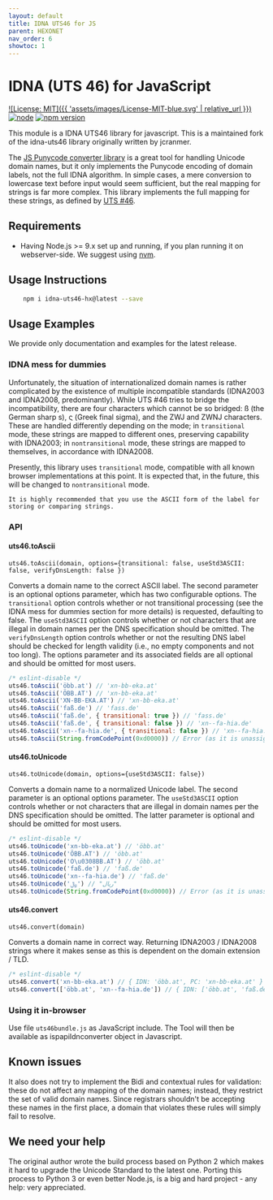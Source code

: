 ```yaml
---
layout: default
title: IDNA UTS46 for JS
parent: HEXONET
nav_order: 6
showtoc: 1
---
```


# IDNA (UTS 46) for JavaScript

[![License: MIT]({{ 'assets/images/License-MIT-blue.svg' | relative_url }})](//opensource.org/licenses/MIT)
[![node](//img.shields.io/node/v/idna-uts46-hx.svg)](//www.npmjs.com/package/idna-uts46-hx)
[![npm version](//img.shields.io/npm/v/idna-uts46-hx.svg?style=flat)](//www.npmjs.com/package/idna-uts46-hx)

This module is a IDNA UTS46 library for javascript.
This is a maintained fork of the idna-uts46 library originally written by jcranmer.

The [JS Punycode converter library](//github.com/bestiejs/punycode.js/) is
a great tool for handling Unicode domain names, but it only implements the
Punycode encoding of domain labels, not the full IDNA algorithm. In simple
cases, a mere conversion to lowercase text before input would seem sufficient,
but the real mapping for strings is far more complex. This library implements
the full mapping for these strings, as defined by
[UTS #46](//unicode.org/reports/tr46/).

## Requirements

* Having Node.js >= 9.x set up and running, if you plan running it on webserver-side. We suggest using [nvm](//github.com/creationix/nvm).

## Usage Instructions

```bash
    npm i idna-uts46-hx@latest --save
```

## Usage Examples

We provide only documentation and examples for the latest release.

### IDNA mess for dummies

Unfortunately, the situation of internationalized domain names is rather
complicated by the existence of multiple incompatible standards (IDNA2003 and
IDNA2008, predominantly). While UTS #46 tries to bridge the incompatibility,
there are four characters which cannot be so bridged: ß (the German sharp s),
ς (Greek final sigma), and the ZWJ and ZWNJ characters. These are handled
differently depending on the mode; in ``transitional`` mode, these strings are
mapped to different ones, preserving capability with IDNA2003; in
``nontransitional`` mode, these strings are mapped to themselves, in accordance
with IDNA2008.

Presently, this library uses ``transitional`` mode, compatible with all known
browser implementations at this point. It is expected that, in the future, this
will be changed to ``nontransitional`` mode.

`It is highly recommended that you use the ASCII form of the label for storing
or comparing strings.`

### API

#### uts46.toAscii

`uts46.toAscii(domain, options={transitional: false, useStd3ASCII: false, verifyDnsLength: false })`

Converts a domain name to the correct ASCII label. The second parameter is an
optional options parameter, which has two configurable options. The
`transitional` option controls whether or not transitional processing (see the
IDNA mess for dummies section for more details) is requested, defaulting to
false. The `useStd3ASCII` option controls whether or not characters that are
illegal in domain names per the DNS specification should be omitted. The
`verifyDnsLength` option controls whether or not the resulting DNS label should
be checked for length validity (i.e., no empty components and not too long). The
options parameter and its associated fields are all optional and should be
omitted for most users.

```js
/* eslint-disable */
uts46.toAscii('öbb.at') // 'xn-bb-eka.at'
uts46.toAscii('ÖBB.AT') // 'xn-bb-eka.at'
uts46.toAscii('XN-BB-EKA.AT') // 'xn-bb-eka.at'
uts46.toAscii('faß.de') // 'fass.de'
uts46.toAscii('faß.de', { transitional: true }) // 'fass.de'
uts46.toAscii('faß.de', { transitional: false }) // 'xn--fa-hia.de'
uts46.toAscii('xn--fa-hia.de', { transitional: false }) // 'xn--fa-hia.de'
uts46.toAscii(String.fromCodePoint(0xd0000)) // Error (as it is unassigned)
```

#### uts46.toUnicode

`uts46.toUnicode(domain, options={useStd3ASCII: false})`

Converts a domain name to a normalized Unicode label. The second parameter is an
optional options parameter. The `useStd3ASCII` option controls whether or not
characters that are illegal in domain names per the DNS specification should be
omitted. The latter parameter is optional and should be omitted for most users.

```js
/* eslint-disable */
uts46.toUnicode('xn-bb-eka.at') // 'öbb.at'
uts46.toUnicode('ÖBB.AT') // 'öbb.at'
uts46.toUnicode('O\u0308BB.AT') // 'öbb.at'
uts46.toUnicode('faß.de') // 'faß.de'
uts46.toUnicode('xn--fa-hia.de') // 'faß.de'
uts46.toUnicode('﷼') // "ریال"
uts46.toUnicode(String.fromCodePoint(0xd0000)) // Error (as it is unassigned)
```

#### uts46.convert

`uts46.convert(domain)`

Converts a domain name in correct way. Returning IDNA2003 / IDNA2008 strings
where it makes sense as this is dependent on the domain extension / TLD.

```js
/* eslint-disable */
uts46.convert('xn-bb-eka.at') // { IDN: 'öbb.at', PC: 'xn-bb-eka.at' }
uts46.convert(['öbb.at', 'xn--fa-hia.de']) // { IDN: ['öbb.at', 'faß.de'], PC: ['xn-bb-eka.at', 'xn--fa-hia.de'] }
```

### Using it in-browser

Use file `uts46bundle.js` as JavaScript include. The Tool will then be available as ispapiIdnconverter object in Javascript.

## Known issues

It also does not try to implement the Bidi and contextual rules for validation:
these do not affect any mapping of the domain names; instead, they restrict the
set of valid domain names. Since registrars shouldn't be accepting these names
in the first place, a domain that violates these rules will simply fail to
resolve.

## We need your help

The original author wrote the build process based on Python 2 which makes it hard to upgrade the Unicode Standard to the latest one. Porting this process to Python 3 or even better Node.js, is a big and hard project - any help: very appreciated.
